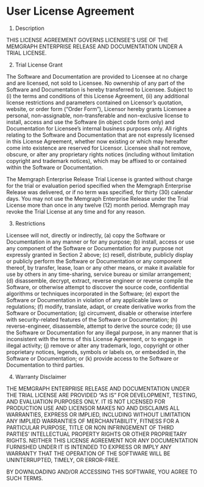# User License Agreement

1. Description

THIS LICENSE AGREEMENT GOVERNS LICENSEE’S USE OF THE MEMGRAPH ENTERPRISE
RELEASE AND DOCUMENTATION UNDER A TRIAL LICENSE.

2. Trial License Grant

The Software and Documentation are provided to Licensee at no charge and are
licensed, not sold to Licensee. No ownership of any part of the Software and
Documentation is hereby transferred to Licensee. Subject to (i) the terms and
conditions of this License Agreement, (ii) any additional license restrictions
and parameters contained on Licensor’s quotation, website, or order form
(“Order Form”), Licensor hereby grants Licensee a personal, non-assignable,
non-transferable and non-exclusive license to install, access and use the
Software (in object code form only) and Documentation for Licensee’s internal
business purposes only. All rights relating to the Software and Documentation
that are not expressly licensed in this License Agreement, whether now existing
or which may hereafter come into existence are reserved for Licensor. Licensee
shall not remove, obscure, or alter any proprietary rights notices (including
without limitation copyright and trademark notices), which may be affixed to or
contained within the Software or Documentation.

The Memgraph Enterprise Release Trial License is granted without charge for the
trial or evaluation period specified when the Memgraph Enterprise Release was
delivered, or if no term was specified, for thirty (30) calendar days. You may
not use the Memgraph Enterprise Release under the Trial License more than once
in any twelve (12) month period. Memgraph may revoke the Trial License at any
time and for any reason.

3. Restrictions

Licensee will not, directly or indirectly, (a) copy the Software or
Documentation in any manner or for any purpose; (b) install, access or use any
component of the Software or Documentation for any purpose not expressly
granted in Section 2 above; (c) resell, distribute, publicly display or
publicly perform the Software or Documentation or any component thereof, by
transfer, lease, loan or any other means, or make it available for use by
others in any time-sharing, service bureau or similar arrangement; (d)
disassemble, decrypt, extract, reverse engineer or reverse compile the
Software, or otherwise attempt to discover the source code, confidential
algorithms or techniques incorporated in the Software; (e) export the Software
or Documentation in violation of any applicable laws or regulations; (f)
modify, translate, adapt, or create derivative works from the Software or
Documentation; (g) circumvent, disable or otherwise interfere with
security-related features of the Software or Documentation; (h)
reverse-engineer, disassemble, attempt to derive the source code; (i) use the
Software or Documentation for any illegal purpose, in any manner that is
inconsistent with the terms of this License Agreement, or to engage in illegal
activity; (j) remove or alter any trademark, logo, copyright or other
proprietary notices, legends, symbols or labels on, or embedded in, the
Software or Documentation; or (k) provide access to the Software or
Documentation to third parties.

4. Warranty Disclaimer

THE MEMGRAPH ENTERPRISE RELEASE AND DOCUMENTATION UNDER THE TRIAL LICENSE ARE
PROVIDED “AS IS” FOR DEVELOPMENT, TESTING, AND EVALUATION PURPOSES ONLY. IT IS
NOT LICENSED FOR PRODUCTION USE AND LICENSOR MAKES NO AND DISCLAIMS ALL
WARRANTIES, EXPRESS OR IMPLIED, INCLUDING WITHOUT LIMITATION ANY IMPLIED
WARRANTIES OF MERCHANTABILITY, FITNESS FOR A PARTICULAR PURPOSE, TITLE OR NON
INFRINGEMENT OF THIRD PARTIES’ INTELLECTUAL PROPERTY RIGHTS OR OTHER
PROPRIETARY RIGHTS. NEITHER THIS LICENSE AGREEMENT NOR ANY DOCUMENTATION
FURNISHED UNDER IT IS INTENDED TO EXPRESS OR IMPLY ANY WARRANTY THAT THE
OPERATION OF THE SOFTWARE WILL BE UNINTERRUPTED, TIMELY, OR ERROR-FREE.

BY DOWNLOADING AND/OR ACCESSING THIS SOFTWARE, YOU AGREE TO SUCH TERMS.
